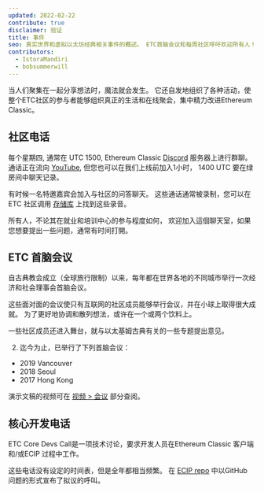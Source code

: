 ```yaml
---
updated: 2022-02-22
contribute: true
disclaimer: 验证
title: 事件
seo: 真实世界和虚拟以太坊经典相关事件的概述。 ETC首脑会议和每周社区呼吁欢迎所有人！
contributors:
  - IstoraMandiri
  - bobsummerwill
---
```


当人们聚集在一起分享想法时，魔法就会发生。 它还自发地组织了各种活动，使整个ETC社区的参与者能够组织真正的生活和在线聚会，集中精力改进Ethereum Classic。

## 社区电话

每个星期四, 通常在 UTC 1500, Ethereum Classic [Discord](https://ethereumclassic.org/discord) 服务器上进行群聊。 通话正在流向 [YouTube](https://www.youtube.com/channel/UCp07VPnC1ejyAp5gMvvA4dw/videos), 但您也可以在我们上线前加入1小时， 1400 UTC 要在绿房间中聊天记录。

有时候一名特邀嘉宾会加入与社区的问答聊天。 这些通话通常被录制，您可以在 ETC 社区调用 [存储库](https://github.com/ethereumclassic/community-calls) 上找到这些录音。

所有人，不论其在就业和培训中心的参与程度如何， 欢迎加入這個聊天室，如果您想要提出一些问题，通常有时间打開。

## ETC 首脑会议

自古典教会成立（全球旅行限制）以来，每年都在世界各地的不同城市举行一次经济和社会理事会首脑会议。

这些面对面的会议使只有互联网的社区成员能够举行会议，并在小球上取得很大成就。 为了更好地协调和散列想法，或许在一个或两个饮料上。

一些社区成员还进入舞台，就与以太基姆古典有关的一些专题提出意见。

2. 迄今为止，已举行了下列首脑会议：

- 2019 Vancouver
- 2018 Seoul
- 2017 Hong Kong

演示文稿的视频可在 [视频 > 会议](/videos/conferences) 部分查阅。

## 核心开发电话

ETC Core Devs Call是一项技术讨论，要求开发人员在Ethereum Classic 客户端和/或ECIP 过程中工作。

这些电话没有设定的时间表，但是全年都相当频繁。 在 [ECIP repo](https://github.com/ethereumclassic/ECIPs/issues?q=is%3Aissue+Devs+Call) 中以GitHub 问题的形式宣布了拟议的呼叫。
